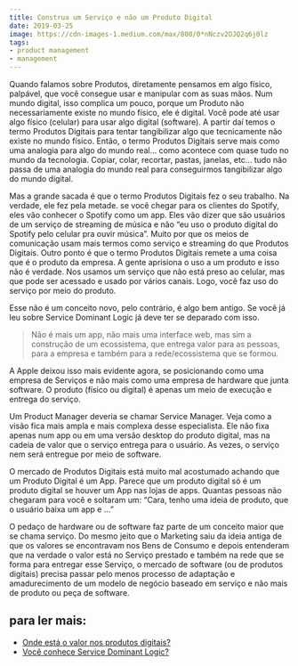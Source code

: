 ```yaml
---
title: Construa um Serviço e não um Produto Digital
date: 2019-03-25
image: https://cdn-images-1.medium.com/max/800/0*nNczv2OJQ2q6j0lz
tags:
- product management
- management
---
```


Quando falamos sobre Produtos, diretamente pensamos em algo físico, palpável, que você consegue usar e manipular com as suas mãos. Num mundo digital, isso complica um pouco, porque um Produto não necessariamente existe no mundo físico, ele é digital. Você pode até usar algo físico (celular) para usar algo digital (software). A partir daí temos o termo Produtos Digitais para tentar tangibilizar algo que tecnicamente não existe no mundo físico. Então, o termo Produtos Digitais serve mais como uma analogia para algo do mundo real… como acontece com quase tudo no mundo da tecnologia. Copiar, colar, recortar, pastas, janelas, etc… tudo não passa de uma analogia do mundo real para conseguirmos tangibilizar algo do mundo digital.

Mas a grande sacada é que o termo Produtos Digitais fez o seu trabalho. Na verdade, ele fez pela metade. se você chegar para os clientes do Spotify, eles vão conhecer o Spotify como um app. Eles vão dizer que são usuários de um serviço de streaming de música e não “eu uso o produto digital do Spotify pelo celular pra ouvir música”. Muito por que os meios de comunicação usam mais termos como serviço e streaming do que Produtos Digitais. Outro ponto é que o termo Produtos Digitais remete a uma coisa que é o produto da empresa. A gente aprisiona o uso a um produto e isso não é verdade. Nos usamos um serviço que não está preso ao celular, mas que pode ser acessado e usado por vários canais. Logo, você faz uso do serviço por meio do produto.

Esse não é um conceito novo, pelo contrário, é algo bem antigo. Se você já leu sobre Service Dominant Logic já deve ter se deparado com isso.

> Não é mais um app, não mais uma interface web, mas sim a construção de um ecossistema, que entrega valor para as pessoas, para a empresa e também para a rede/ecossistema que se formou.

A Apple deixou isso mais evidente agora, se posicionando como uma empresa de Serviços e não mais como uma empresa de hardware que junta software. O produto (físico ou digital) é apenas um meio de execução e entrega do serviço.

Um Product Manager deveria se chamar Service Manager. Veja como a visão fica mais ampla e mais complexa desse especialista. Ele não fixa apenas num app ou em uma versão desktop do produto digital, mas na cadeia de valor que o serviço entrega para o usuário. As vezes, o serviço nem será entregue por meio de software.

O mercado de Produtos Digitais está muito mal acostumado achando que um Produto Digital é um App. Parece que um produto digital só é um produto digital se houver um App nas lojas de apps. Quantas pessoas não chegaram para você e soltaram um: “Cara, tenho uma ideia de produto, que o usuário baixa um app e …”

O pedaço de hardware ou de software faz parte de um conceito maior que se chama serviço. Do mesmo jeito que o Marketing saiu da ideia antiga de que os valores se encontravam nos Bens de Consumo e depois entenderam que na verdade o valor está no Serviço prestado e também na rede que se forma para entregar esse Serviço, o mercado de software (ou de produtos digitais) precisa passar pelo menos processo de adaptação e amadurecimento de um modelo de negócio baseado em serviço e não mais de produto ou peça de software.

## para ler mais:
- [Onde está o valor nos produtos digitais?](https://diegoeis.com/onde-esta-o-valor-dos-produtos-digitais/)
- [Você conhece Service Dominant Logic?](https://diegoeis.com/service-dominant-logic-marketing/)

